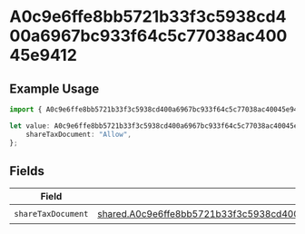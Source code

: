 # A0c9e6ffe8bb5721b33f3c5938cd400a6967bc933f64c5c77038ac40045e9412

## Example Usage

```typescript
import { A0c9e6ffe8bb5721b33f3c5938cd400a6967bc933f64c5c77038ac40045e9412 } from "@wingspan/payments/sdk/models/shared";

let value: A0c9e6ffe8bb5721b33f3c5938cd400a6967bc933f64c5c77038ac40045e9412 = {
    shareTaxDocument: "Allow",
};
```

## Fields

| Field                                                                                                                                                                                                     | Type                                                                                                                                                                                                      | Required                                                                                                                                                                                                  | Description                                                                                                                                                                                               |
| --------------------------------------------------------------------------------------------------------------------------------------------------------------------------------------------------------- | --------------------------------------------------------------------------------------------------------------------------------------------------------------------------------------------------------- | --------------------------------------------------------------------------------------------------------------------------------------------------------------------------------------------------------- | --------------------------------------------------------------------------------------------------------------------------------------------------------------------------------------------------------- |
| `shareTaxDocument`                                                                                                                                                                                        | [shared.A0c9e6ffe8bb5721b33f3c5938cd400a6967bc933f64c5c77038ac40045e9412ShareTaxDocument](../../../sdk/models/shared/a0c9e6ffe8bb5721b33f3c5938cd400a6967bc933f64c5c77038ac40045e9412sharetaxdocument.md) | :heavy_check_mark:                                                                                                                                                                                        | N/A                                                                                                                                                                                                       |